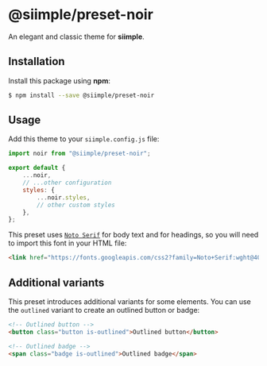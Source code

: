 # @siimple/preset-noir

An elegant and classic theme for **siimple**.

## Installation

Install this package using **npm**:

```bash
$ npm install --save @siimple/preset-noir
```

## Usage

Add this theme to your `siimple.config.js` file:

```js
import noir from "@siimple/preset-noir";

export default {
    ...noir,
    // ...other configuration
    styles: {
        ...noir.styles,
        // other custom styles
    },
};
```

This preset uses [`Noto Serif`](https://fonts.google.com/specimen/Noto+Serif) for body text and for headings, so you will need to import this font in your HTML file:

```html
<link href="https://fonts.googleapis.com/css2?family=Noto+Serif:wght@400;700" rel="stylesheet">
```

## Additional variants

This preset introduces additional variants for some elements. You can use the `outlined` variant to create an outlined button or badge:

```html
<!-- Outlined button -->
<button class="button is-outlined">Outlined button</button>

<!-- Outlined badge -->
<span class="badge is-outlined">Outlined badge</span>
```
